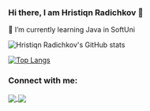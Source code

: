 ### Hi there, I am Hristiqn Radichkov 👋

🌱 I’m currently learning Java in SoftUni

![Hristiqn Radichkov's GitHub stats](https://github-readme-stats.vercel.app/api?username=hradichkov&show_icons=true&theme=transparent)

[![Top Langs](https://github-readme-stats.vercel.app/api/top-langs/?username=hradichkov&layout=compact)](https://github.com/hradichkov/github-readme-stats)

### Connect with me:

<a href="https://github.com/hradichkov/github-readme-stats">
  <img align="center" src="https://github-readme-stats.vercel.app/api/pin/?username=hradichkov&repo=github-readme-stats" />
</a>
<a href="https://github.com/hradichkov/convoychat">
  <img align="center" src="https://github-readme-stats.vercel.app/api/pin/?username=hradichkov&repo=convoychat" />
</a>


<!--
**hradichkov/hradichkov** is a ✨ _special_ ✨ repository because its `README.md` (this file) appears on your GitHub profile.

Here are some ideas to get you started:

- 🔭 I’m currently working on ...
- 🌱 I’m currently learning ...
- 👯 I’m looking to collaborate on ...
- 🤔 I’m looking for help with ...
- 💬 Ask me about ...
- 📫 How to reach me: ...
- 😄 Pronouns: ...
- ⚡ Fun fact: ...
-->
